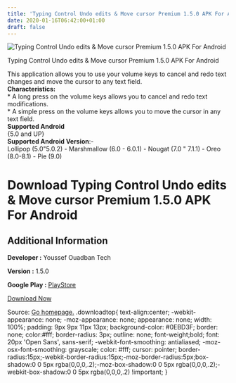 ```yaml
---
title: 'Typing Control Undo edits & Move cursor Premium 1.5.0 APK For Android'
date: 2020-01-16T06:42:00+01:00
draft: false
---
```


![Typing Control Undo edits & Move cursor Premium 1.5.0 APK For Android](https://i1.wp.com/apkhome.net/wp-content/uploads/2020/01/Typing-Control-Undo-edits-Move-cursor-Premium-1.5.0.png "Typing Control Undo edits & Move cursor Premium 1.5.0 APK For Android")

  

Typing Control Undo edits & Move cursor Premium 1.5.0 APK For Android

This application allows you to use your volume keys to cancel and redo text changes and move the cursor to any text field.  
**Characteristics:**  
\* A long press on the volume keys allows you to cancel and redo text modifications.  
\* A simple press on the volume keys allows you to move the cursor in any text field.  
**Supported Android**  
{5.0 and UP}  
**Supported Android Version**:-  
Lollipop (5.0"5.0.2) - Marshmallow (6.0 - 6.0.1) - Nougat (7.0 " 7.1.1) - Oreo (8.0-8.1) - Pie (9.0)

Download Typing Control Undo edits & Move cursor Premium 1.5.0 APK For Android
==============================================================================

Additional Information
----------------------

**Developer :** Youssef Ouadban Tech

**Version :** 1.5.0

**Google Play :** [PlayStore](https://play.google.com/store/apps/details?id=com.tafayor.typingcontrol)

  

[Download Now](https://store4app.co/post/typing-control-undo-edits-amp-move-cursor-premium-1-5-0-apk-for-android_1578591401)

  
Source: [Go homepage.](https://store4app.co/post/typing-control-undo-edits-amp-move-cursor-premium-1-5-0-apk-for-android_1578591401) .downloadtop{ text-align:center; -webkit-appearance: none; -moz-appearance: none; appearance: none; width: 100%; padding: 9px 9px 11px 13px; background-color: #0EBD3F; border: none; color:#fff; border-radius: 3px; outline: none; font-weight;bold; font: 20px 'Open Sans', sans-serif; -webkit-font-smoothing: antialiased; -moz-osx-font-smoothing: grayscale; color: #fff; cursor: pointer; border-radius:15px;-webkit-border-radius:15px;-moz-border-radius:5px;box-shadow:0 0 5px rgba(0,0,0,.2);-moz-box-shadow:0 0 5px rgba(0,0,0,.2);-webkit-box-shadow:0 0 5px rgba(0,0,0,.2) !important; }